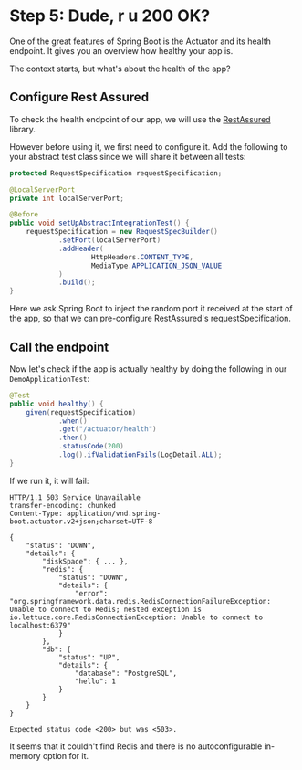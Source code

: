 # Step 5: Dude, r u 200 OK?

One of the great features of Spring Boot is the Actuator and its health endpoint. It gives you an overview how healthy your app is.

The context starts, but what's about the health of the app?

## Configure Rest Assured

To check the health endpoint of our app, we will use the [RestAssured](http://rest-assured.io/) library.

However before using it, we first need to configure it. Add the following to your abstract test class since we will share it between all tests:

```java
protected RequestSpecification requestSpecification;

@LocalServerPort
private int localServerPort;

@Before
public void setUpAbstractIntegrationTest() {
    requestSpecification = new RequestSpecBuilder()
            .setPort(localServerPort)
            .addHeader(
                    HttpHeaders.CONTENT_TYPE,
                    MediaType.APPLICATION_JSON_VALUE
            )
            .build();
}
```

Here we ask Spring Boot to inject the random port it received at the start of the app, so that we can pre-configure RestAssured's requestSpecification.

## Call the endpoint

Now let's check if the app is actually healthy by doing the following in our `DemoApplicationTest`:

```java
@Test
public void healthy() {
    given(requestSpecification)
            .when()
            .get("/actuator/health")
            .then()
            .statusCode(200)
            .log().ifValidationFails(LogDetail.ALL);
}
```

If we run it, it will fail:

```text
HTTP/1.1 503 Service Unavailable
transfer-encoding: chunked
Content-Type: application/vnd.spring-boot.actuator.v2+json;charset=UTF-8

{
    "status": "DOWN",
    "details": {
        "diskSpace": { ... },
        "redis": {
            "status": "DOWN",
            "details": {
                "error": "org.springframework.data.redis.RedisConnectionFailureException: Unable to connect to Redis; nested exception is io.lettuce.core.RedisConnectionException: Unable to connect to localhost:6379"
            }
        },
        "db": {
            "status": "UP",
            "details": {
                "database": "PostgreSQL",
                "hello": 1
            }
        }
    }
}

Expected status code <200> but was <503>.
```

It seems that it couldn't find Redis and there is no autoconfigurable in-memory option for it.

